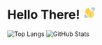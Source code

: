 # Hello There! <img src="https://github.com/bbbpppolly/bbbpppolly/blob/4e8a32898ea24b17aa284b9f4e2ea16ba5d928e0/wave-hello.gif" width="30px">

<!--
**bbbpppolly/bbbpppolly** is a ✨ _special_ ✨ repository because its `README.md` (this file) appears on your GitHub profile.

Here are some ideas to get you started:

- 🔭 I’m currently working on ...
- 🌱 I’m currently learning ...
- 👯 I’m looking to collaborate on ...
- 🤔 I’m looking for help with ...
- 💬 Ask me about ...
- 📫 How to reach me: ...
- 😄 Pronouns: ...
- ⚡ Fun fact: ...
-->

![Top Langs](https://github-readme-stats.vercel.app/api/top-langs/?username=bbbpppolly)
![GitHub Stats](https://github-readme-stats.vercel.app/api?username=bbbpppolly&hide=contribs,prs&show_icons=true&count_private=true)
